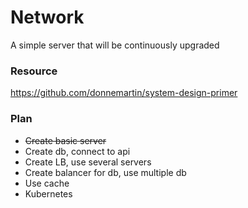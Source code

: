 # Network
A simple server that will be continuously upgraded

### Resource
https://github.com/donnemartin/system-design-primer

### Plan
- ~~Create basic server~~
- Create db, connect to api
- Create LB, use several servers
- Create balancer for db, use multiple db
- Use cache
- Kubernetes
